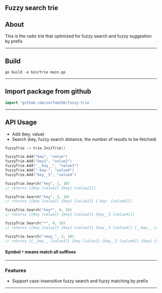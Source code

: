 ## Fuzzy search trie

## About

This is the radix trie that optimized for fuzzy search and fuzzy suggestion by prefix

---

## Build

`go build -o bin/trie main.go`

---

## Import package from github

```go
import "github.com/serfom256/fuzzy-trie
```

---

## API Usage

- Add (key, value)
- Search (key, fuzzy search distance, the number of results to be fetched)

```go
fuzzyTrie := trie.InitTrie()

fuzzyTrie.Add("key", "value")
fuzzyTrie.Add("key1", "value2")
fuzzyTrie.Add("__key__", "value3")
fuzzyTrie.Add("-key-", "value4")
fuzzyTrie.Add("key__5", "value4")

fuzzyTrie.Search("key", 1, 10)
// returns [{key [value]} {key1 [value2]}]

fuzzyTrie.Search("key", 2, 10)
// returns [{key [value]} {key1 [value2]} {-key- [value4]}]

fuzzyTrie.Search("key*", 0, 10)
// returns [{key [value]} {key1 [value2]} {key__5 [value4]}]

fuzzyTrie.Search("*", 0, 10)
// returns [{key [value]} {key1 [value2]} {key__5 [value4]} {__key__ [value3]} {-key- [value4]}

fuzzyTrie.Search("=key_", 3, 10)
// returns [{__key__ [value3]} {key [value]} {key__5 [value4]} {key1 [value2]} {-key- [value4]}]

```

#### Symbol `*` means match all suffixes

---

### Features

- Support case-insensitive fuzzy search and fuzzy matching by prefix

---